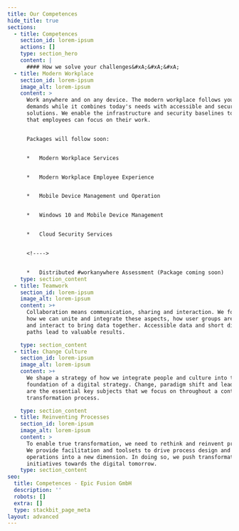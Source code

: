 ```yaml
---
title: Our Competences
hide_title: true
sections:
  - title: Competences
    section_id: lorem-ipsum
    actions: []
    type: section_hero
    content: |
      #### How we solve your challenges&#xA;&#xA;&#xA;
  - title: Modern Workplace
    section_id: lorem-ipsum
    image_alt: lorem-ipsum
    content: >
      Work anywhere and on any device. The modern workplace follows you and your
      demands while it combines today's needs with accessible and secure
      solutions. We enable the infrastructure and security baselines to ensure
      that employees can focus on their work.


      Packages will follow soon:


      *   Modern Workplace Services


      *   Modern Workplace Employee Experience


      *   Mobile Device Management und Operation


      *   Windows 10 and Mobile Device Management


      *   Cloud Security Services


      <!---->


      *   Distributed #workanywhere Assessment (Package coming soon)
    type: section_content
  - title: Teamwork
    section_id: lorem-ipsum
    image_alt: lorem-ipsum
    content: >+
      Collaboration means communication, sharing and interaction. We focus on
      how we can unite and integrate these aspects, how user groups are formed
      and interact to bring data together. Accessible data and short digital
      paths lead to valuable results.

    type: section_content
  - title: Change Culture
    section_id: lorem-ipsum
    image_alt: lorem-ipsum
    content: >+
      We shape a strategy of how we integrate people and culture into the
      foundation of a digital strategy. Change, paradigm shift and leadership
      are the essential key subjects that we focus on throughout a continous
      transformation process.

    type: section_content
  - title: Reinventing Processes
    section_id: lorem-ipsum
    image_alt: lorem-ipsum
    content: >
      To enable true transformation, we need to rethink and reinvent processes.
      We provide facilitation and toolsets to drive process design and business
      operations into a new dimension. In doing so, we push transformation
      initiatives towards the digital tomorrow.
    type: section_content
seo:
  title: Competences - Epic Fusion GmbH
  description: ''
  robots: []
  extra: []
  type: stackbit_page_meta
layout: advanced
---
```

